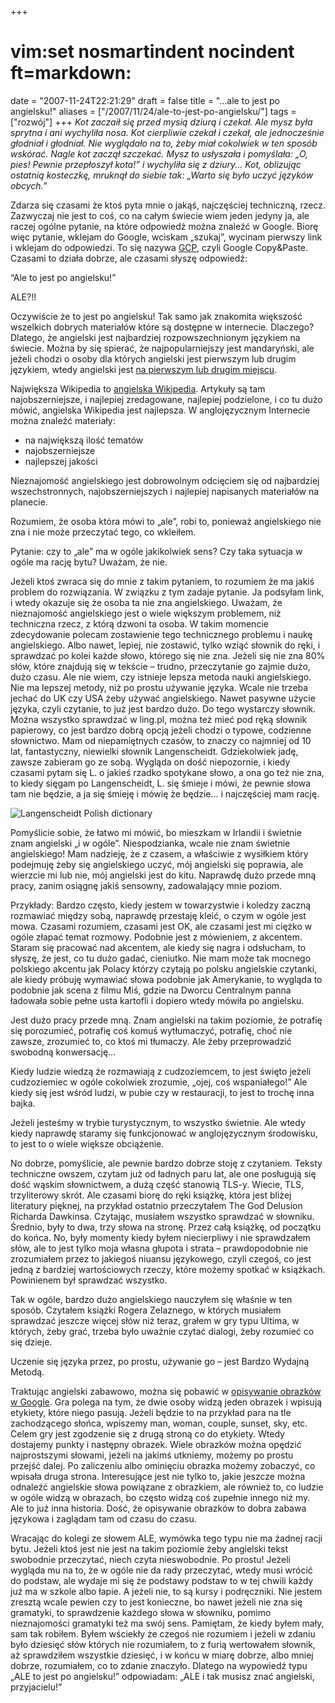+++
# vim:set nosmartindent nocindent ft=markdown:
date = "2007-11-24T22:21:29"
draft = false
title = "...ale to jest po angielsku!"
aliases = ["/2007/11/24/ale-to-jest-po-angielsku/"]
tags = ["rozwój"]
+++
_Kot zaczaił się przed mysią dziurą i czekał. Ale mysz była sprytna i ani
wychyliła nosa. Kot cierpliwie czekał i czekał, ale jednocześnie głodniał i
głodniał. Nie wyglądało na to, żeby miał cokolwiek w ten sposób wskórać. Nagle
kot zaczął szczekać. Mysz to usłyszała i pomyślała: „O, pies! Pewnie
przepłoszył kota!” i wychyliła się z dziury... Kot, oblizując ostatnią
kosteczkę, mruknął do siebie tak: „Warto się było uczyć języków obcych.”_

Zdarza się czasami że ktoś pyta mnie o jakąś, najczęściej techniczną, rzecz.
Zazwyczaj nie jest to coś, co na całym świecie wiem jeden jedyny ja, ale raczej
ogólne pytanie, na które odpowiedź można znaleźć w Google. Biorę więc pytanie,
wklejam do Google, wciskam „szukaj”, wycinam pierwszy link i wklejam do
odpowiedzi. To się nazywa
[GCP](http://www.urbandictionary.com/define.php?term=Google+Copy+Paste), czyli
Google Copy&amp;Paste. Czasami to działa dobrze, ale czasami słyszę odpowiedź:

“Ale to jest po angielsku!”

ALE?!!

Oczywiście że to jest po angielsku! Tak samo jak znakomita większość wszelkich
dobrych materiałów które są dostępne w internecie. Dlaczego? Dlatego, że
angielski jest najbardziej rozpowszechnionym językiem na świecie. Można by się
spierać, że najpopularniejszy jest mandaryński, ale jeżeli chodzi o osoby dla
których angielski jest pierwszym lub drugim językiem, wtedy angielski jest [na
pierwszym lub drugim
miejscu](http://pl.wikipedia.org/wiki/Najcz%C4%99%C5%9Bciej_u%C5%BCywane_j%C4%99zyki_%C5%9Bwiata).

Największa Wikipedia to [angielska Wikipedia](http://en.wikipedia.org/).
Artykuły są tam najobszerniejsze, i najlepiej zredagowane, najlepiej podzielone,
i co tu dużo mówić, angielska Wikipedia jest najlepsza. W anglojęzycznym
Internecie można znaleźć materiały:

  * na największą ilość tematów
  * najobszerniejsze
  * najlepszej jakości

Nieznajomość angielskiego jest dobrowolnym odcięciem się od najbardziej
wszechstronnych, najobszerniejszych i najlepiej napisanych materiałów na
planecie.

Rozumiem, że osoba która mówi to „ale”, robi to, ponieważ angielskiego nie zna
i nie może przeczytać tego, co wkleiłem.

Pytanie: czy to „ale” ma w ogóle jakikolwiek sens? Czy taka sytuacja w ogóle
ma rację bytu? Uważam, że nie.

Jeżeli ktoś zwraca się do mnie z takim pytaniem, to rozumiem że ma jakiś
problem do rozwiązania. W związku z tym zadaje pytanie. Ja podsyłam link, i
wtedy okazuje się że osoba ta nie zna angielskiego. Uważam, że nieznajomość
angielskiego jest o wiele większym problemem, niż techniczna rzecz, z którą
dzwoni ta osoba. W takim momencie zdecydowanie polecam zostawienie tego
technicznego problemu i naukę angielskiego. Albo nawet, lepiej, nie zostawić,
tylko wziąć słownik do ręki, i sprawdzać po kolei każde słowo, którego się nie
zna. Jeżeli się nie zna 80% słów, które znajdują się w tekście – trudno,
przeczytanie go zajmie dużo, dużo czasu. Ale nie wiem, czy istnieje lepsza
metoda nauki angielskiego. Nie ma lepszej metody, niż po prostu używanie
języka. Wcale nie trzeba jechać do UK czy USA żeby używać angielskiego. Nawet
pasywne użycie języka, czyli czytanie, to już jest bardzo dużo. Do tego
wystarczy słownik. Można wszystko sprawdzać w ling.pl, można też mieć pod ręką
słownik papierowy, co jest bardzo dobrą opcją jeżeli chodzi o typowe,
codzienne słownictwo. Mam od niepamiętnych czasów, to znaczy co najmniej od 10
lat, fantastyczny, niewielki słownik Langenscheidt. Gdziekolwiek jadę, zawsze
zabieram go ze sobą. Wygląda on dość niepozornie, i kiedy czasami pytam się L.
o jakieś rzadko spotykane słowo, a ona go też nie zna, to kiedy sięgam po
Langenscheidt, L. się śmieje i mówi, że pewnie słowa tam nie będzie, a ja się
śmieję i mówię że będzie... i najczęściej mam rację.

![Langenscheidt Polish
dictionary](http://media.blizinski.pl/images/blog/langensheidt.jpg)

Pomyślicie sobie, że łatwo mi mówić, bo mieszkam w Irlandii i świetnie znam
angielski „i w ogóle”. Niespodzianka, wcale nie znam świetnie angielskiego!
Mam nadzieję, że z czasem, a właściwie z wysiłkiem który podejmuję żeby się
angielskiego uczyć, mój angielski się poprawia, ale wierzcie mi lub nie, mój
angielski jest do kitu. Naprawdę dużo przede mną pracy, zanim osiągnę jakiś
sensowny, zadowalający mnie poziom.

Przykłady: Bardzo często, kiedy jestem w towarzystwie i koledzy zaczną
rozmawiać między sobą, naprawdę przestaję kleić, o czym w ogóle jest mowa.
Czasami rozumiem, czasami jest OK, ale czasami jest mi ciężko w ogóle złapać
temat rozmowy. Podobnie jest z mówieniem, z akcentem. Staram się pracować nad
akcentem, ale kiedy się nagra i odsłucham, to słyszę, że jest, co tu dużo
gadać, cieniutko. Nie mam może tak mocnego polskiego akcentu jak Polacy którzy
czytają po polsku angielskie czytanki, ale kiedy próbuję wymawiać słowa
podobnie jak Amerykanie, to wygląda to podobnie jak scena z filmu Miś, gdzie
na Dworcu Centralnym panna ładowała sobie pełne usta kartofli i dopiero wtedy
mówiła po angielsku.

Jest dużo pracy przede mną. Znam angielski na takim poziomie, że potrafię się
porozumieć, potrafię coś komuś wytłumaczyć, potrafię, choć nie zawsze,
zrozumieć to, co ktoś mi tłumaczy. Ale żeby przeprowadzić swobodną
konwersację...

Kiedy ludzie wiedzą że rozmawiają z cudzoziemcem, to jest święto jeżeli
cudzoziemiec w ogóle cokolwiek zrozumie, „ojej, coś wspaniałego!” Ale kiedy
się jest wśród ludzi, w pubie czy w restauracji, to jest to trochę inna bajka.

Jeżeli jesteśmy w trybie turystycznym, to wszystko świetnie. Ale wtedy kiedy
naprawdę staramy się funkcjonować w anglojęzycznym środowisku, to jest to o
wiele większe obciążenie.

No dobrze, pomyślicie, ale pewnie bardzo dobrze stoję z czytaniem. Teksty
techniczne owszem, czytam już od ładnych paru lat, ale one posługują się dość
wąskim słownictwem, a dużą część stanowią TLS-y. Wiecie, TLS, trzyliterowy
skrót. Ale czasami biorę do ręki książkę, która jest bliżej literatury
pięknej, na przykład ostatnio przeczytałem The God Delusion Richarda Dawkinsa.
Czytając, musiałem wszystko sprawdzać w słowniku. Średnio, były to dwa, trzy
słowa na stronę. Przez całą książkę, od początku do końca. No, były momenty
kiedy byłem niecierpliwy i nie sprawdzałem słów, ale to jest tylko moja własna
głupota i strata – prawdopodobnie nie zrozumiałem przez to jakiegoś niuansu
językowego, czyli czegoś, co jest jedną z bardziej wartościowych rzeczy, które
możemy spotkać w książkach. Powinienem był sprawdzać wszystko.

Tak w ogóle, bardzo dużo angielskiego nauczyłem się właśnie w ten sposób.
Czytałem książki Rogera Zelaznego, w których musiałem sprawdzać jeszcze więcej
słów niż teraz, grałem w gry typu Ultima, w których, żeby grać, trzeba było
uważnie czytać dialogi, żeby rozumieć co się dzieje.

Uczenie się języka przez, po prostu, używanie go – jest Bardzo Wydajną Metodą.

Traktując angielski zabawowo, można się pobawić w [opisywanie obrazków
w Google](http://images.google.com/imagelabeler/). Gra polega na tym, że dwie
osoby widzą jeden obrazek i wpisują etykiety, które niego pasują. Jeżeli będzie
to na przykład para na tle zachodzącego słońca, wpiszemy man, woman, couple,
sunset, sky, etc. Celem gry jest zgodzenie się z drugą stroną co do etykiety.
Wtedy dostajemy punkty i następny obrazek. Wiele obrazków można opędzić
najprostszymi słowami, jeżeli na jakimś utkniemy, możemy po prostu przejść
dalej. Po zaliczeniu albo ominięciu obrazka możemy zobaczyć, co wpisała druga
strona. Interesujące jest nie tylko to, jakie jeszcze można odnaleźć angielskie
słowa powiązane z obrazkiem, ale również to, co ludzie w ogóle widzą w obrazach,
bo często widzą coś zupełnie innego niż my. Ale to już inna historia. Dość, że
opisywanie obrazków to dobra zabawa językowa i zaglądam tam od czasu do czasu.

Wracając do kolegi ze słowem ALE, wymówka tego typu nie ma żadnej racji bytu.
Jeżeli ktoś jest nie jest na takim poziomie żeby angielski tekst swobodnie
przeczytać, niech czyta nieswobodnie. Po prostu! Jeżeli wygląda mu na to, że w
ogóle nie da rady przeczytać, wtedy musi wrócić do podstaw, ale wydaje mi się
że podstawy podstaw to w tej chwili każdy już ma w szkole albo łapie. A jeżeli
nie, to są kursy i podręczniki. Nie jestem zresztą wcale pewien czy to jest
konieczne, bo nawet jeżeli nie zna się gramatyki, to sprawdzenie każdego słowa
w słowniku, pomimo nieznajomości gramatyki też ma swój sens. Pamiętam, że
kiedy byłem mały, sam tak robiłem. Byłem wściekły że czegoś nie rozumiem i
jeżeli w zdaniu było dziesięć słów których nie rozumiałem, to z furią
wertowałem słownik, aż sprawdziłem wszystkie dziesięć, i w końcu w miarę
dobrze, albo mniej dobrze, rozumiałem, co to zdanie znaczyło. Dlatego na
wypowiedź typu „ALE to jest po angielsku!” odpowiadam: „ALE i tak musisz znać
angielski, przyjacielu!”

